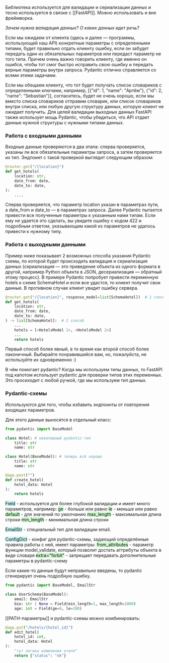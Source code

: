Библиотека используется для валидации и сериализации данных и тесно используется в связке с [[FastAPI]]. Можно использовать и вне фреймворка.

_Зачем нужна валидация данных? О каких данных идет речь?_

 Если мы ожидаем от клиента (здесь и далее — программы, использующей наш API) конкретные параметры с определенными типами, будет правильно отдать клиенту ошибку, если он забудет передать один из обязательных параметров или передаст параметр не того типа. Причем очень важно говорить клиенту, где именно он ошибся, чтобы тот смог быстро исправить свою ошибку и передать верные параметры внутри запроса. Pydantic отлично справляется со всеми этими задачами.
 
 Если мы обещаем клиенту, что тот будет получать список словариков с определенными ключами, например, [{"id": 1, "name": "Артём"}, {"id": 2, "name": "Sebastian"}], согласитесь, будет не очень хорошо, если мы вместо списка словариков отправим словарик, или список словариков внутри списка, или любую другую структуру данных, которую клиент не ожидает получить. Для целей валидации выходных данных FastAPI также использует мощь Pydantic, чтобы убедиться, что API отдает данные нужной структуры с нужными типами данных.
### Работа с входными данными

Входные данные проверяются в два этапа: сперва проверяется, указаны ли все обязательные параметры запроса, а затем проверяется их тип. Эндпоинт с такой проверкой выглядит следующим образом:
```python
@router.get("/{location}")
def get_hotels(
    location: str,
    date_from: date,
    date_to: date,
):
    ....
```

Сперва проверяется, что параметр location указан в параметрах пути, а date_from и date_to — в параметрах запроса. Далее Pydantic пытается привести все полученные параметры к указанным нами типам. Если ему не удается это сделать, вы увидите ошибку с кодом 422 и подробным ответом, указывающим какой из параметров не удалось привести к нужному типу.
### Работа с выходными данными

Пример ниже показывает 2 возможных способа указания Pydantic схемы, по которой будет происходить валидация и сериализация данных (сериализация — это приведение объекта из одного формата в другой, например Python объекта в JSON, десериализация — обратный этому процесс). В примере Pydantic попробует привести переменную hotels к схеме SchemaHotel и если все удастся, то клиент получит свои данные. В противном случае клиент увидит ошибку сервера.
```python
@router.get("/{location}", response_model=list[SchemaHotel])  # 1 способ
def get_hotels(
    location: str,
    date_from: date,
    date_to: date,
) -> list[SchemaHotel]:  # 2 способ
    ...
    hotels = [<HotelsModel 1>, <HotelsModel 2>]
    ...
    return hotels
```
Первый способ более явный, в то время как второй способ более лаконичный. Выбирайте понравившийся вам, но, пожалуйста, не используйте их одновременно :)

В чём помогает pydantic?
Когда мы используем типы данных, то FastAPI под капотом использует pydantic для проверки типов этих переменных. Это просиходит с любой ручкой, где мы используем тип данных.
### Pydantic-схемы

Используются для того, чтобы избавить эндпоинты от повторения входящих параметров.

Для этого данные выносятся в отдельный класс:
```python
from pydantic import BaseModel

class Hotel: # невалидный pydantic-тип
	title: str
	name: str

class Hotel(BaseModel): # теперь всё хорошо
	title: str
	name: str

@app.post("") 
def create_hotel(
	hotel_data: Hotel
):
    return hotels
```

<mark style="background: #ABF7F7A6;">Field</mark> - используется для более глубокой валидации и имеет много параметров, например:
	<mark style="background: #BBFABBA6;">ge</mark> - больше или равно
	<mark style="background: #BBFABBA6;">le</mark> - меньше или равно
	<mark style="background: #BBFABBA6;">default</mark> - для значений по умолчанию
	<mark style="background: #BBFABBA6;">max_length</mark> - максимальная длина строки
	<mark style="background: #BBFABBA6;">min_length</mark> - минимальная длина строки

<mark style="background: #ABF7F7A6;">EmailStr</mark> - специальный тип для валидации email.

<mark style="background: #ABF7F7A6;">ConfigDict</mark> - конфиг для pydantic-схемы, задающий определённые правила работы с ней, имеет параметры:
	<mark style="background: #BBFABBA6;">from_attributes</mark> - параметр функции model_validate, который позволит достать аттрибуты объекта в виде словаря
	<mark style="background: #BBFABBA6;">extra="forbit"</mark> - запрещает передавать дополнительные параметры в pydantic-схему

Если какие-то данные будут неправильно введены, то pydantic сгенерирует очень подробную ошибку.
```python
from pydantic import BaseModel, EmailStr

class UserSchema(BaseModel):
	email: EmailStr
	bio: str | None = Field(min_length=1, max_length=1000)
	age: int = Field(ge=0, le=100)
```

[[PATH-параметры]] и pydantic-схемы можно комбинировать:
```python
@app.put("/hotels/{hotel_id}")
def edit_hotel(
	hotel_id: int,
	hotel_data: Hotel
):
	"тут логика изменения отеля"
	return {"status": "ok"}
```
